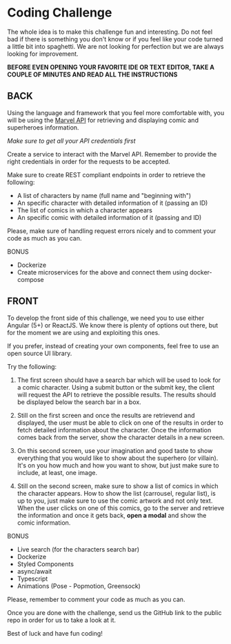 # Coding Challenge

The whole idea is to make this challenge fun and interesting. Do not feel bad if there is something you don't know or if you feel like your code turned a little bit into spaghetti. We are not looking for perfection but we are always looking for improvement.

**BEFORE EVEN OPENING YOUR FAVORITE IDE OR TEXT EDITOR, TAKE A COUPLE OF MINUTES AND READ ALL THE INSTRUCTIONS**

## BACK

Using the language and framework that you feel more comfortable with, you will be using the [Marvel API](https://developer.marvel.com/) for retrieving and displaying comic and superheroes information.

_Make sure to get all your API credentials first_

Create a service to interact with the Marvel API. Remember to provide the right credentials in order for the requests to be accepted.

Make sure to create REST compliant endpoints in order to retrieve the following:

- A list of characters by name (full name and "beginning with")
- An specific character with detailed information of it (passing an ID)
- The list of comics in which a character appears
- An specific comic with detailed information of it (passing and ID)

Please, make sure of handling request errors nicely and to comment your code as much as you can.

BONUS

- Dockerize
- Create microservices for the above and connect them using docker-compose

## FRONT

To develop the front side of this challenge, we need you to use either Angular (5+) or ReactJS. We know there is plenty of options out there, but for the moment we are using and exploiting this ones.

If you prefer, instead of creating your own components, feel free to use an open source UI library.

Try the following:

1) The first screen should have a search bar which will be used to look for a comic character. Using a submit button or the submit key, the client will request the API to retrieve the possible results. The results should be displayed below the search bar in a box.

2) Still on the first screen and once the results are retrievend and displayed, the user must be able to click on one of the results in order to fetch detailed information about the character. Once the information comes back from the server, show the character details in a new screen.

3) On this second screen, use your imagination and good taste to show everything that you would like to show about the superhero (or villain). It's on you how much and how you want to show, but just make sure to include, at least, one image.

4) Still on the second screen, make sure to show a list of comics in which the character appears. How to show the list (carrousel, regular list), is up to you, just make sure to use the comic artwork and not only text. When the user clicks on one of this comics, go to the server and retrieve the information and once it gets back, **open a modal** and show the comic information.

BONUS

- Live search (for the characters search bar)
- Dockerize
- Styled Components
- async/await
- Typescript
- Animations (Pose - Popmotion, Greensock)


Please, remember to comment your code as much as you can.

Once you are done with the challenge, send us the GitHub link to the public repo in order for us to take a look at it.

Best of luck and have fun coding!
